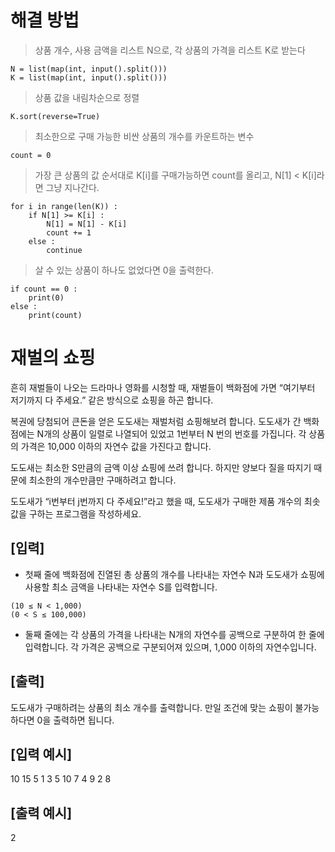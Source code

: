 # 해결 방법

> 상품 개수, 사용 금액을 리스트 N으로, 각 상품의 가격을 리스트 K로 받는다
```
N = list(map(int, input().split()))
K = list(map(int, input().split()))
```

> 상품 값을 내림차순으로 정렬
```
K.sort(reverse=True)
```

> 최소한으로 구매 가능한 비싼 상품의 개수를 카운트하는 변수
```
count = 0
```

> 가장 큰 상품의 값 순서대로 K[i]를 구매가능하면 count를 올리고, N[1] < K[i]라면 그냥 지나간다.
```
for i in range(len(K)) :
    if N[1] >= K[i] :
        N[1] = N[1] - K[i]
        count += 1
    else :
        continue
```

> 살 수 있는 상품이 하나도 없었다면 0을 출력한다.
```
if count == 0 :
    print(0)
else :
    print(count)
```

# 재벌의 쇼핑
흔히 재벌들이 나오는 드라마나 영화를 시청할 때, 재벌들이 백화점에 가면 “여기부터 저기까지 다 주세요.” 같은 방식으로 쇼핑을 하곤 합니다.

복권에 당첨되어 큰돈을 얻은 도도새는 재벌처럼 쇼핑해보려 합니다. 도도새가 간 백화점에는 N개의 상품이 일렬로 나열되어 있었고 1번부터 N 번의 번호를 가집니다. 각 상품의 가격은 10,000 이하의 자연수 값을 가진다고 합니다.

도도새는 최소한 S만큼의 금액 이상 쇼핑에 쓰려 합니다. 하지만 양보다 질을 따지기 때문에 최소한의 개수만큼만 구매하려고 합니다.

도도새가 “i번부터 j번까지 다 주세요!”라고 했을 때, 도도새가 구매한 제품 개수의 최솟값을 구하는 프로그램을 작성하세요.

## [입력]
- 첫째 줄에 백화점에 진열된 총 상품의 개수를 나타내는 자연수 N과 도도새가 쇼핑에 사용할 최소 금액을 나타내는 자연수 S를 입력합니다.
```
(10 ≤ N < 1,000)
(0 < S ≤ 100,000)
```

- 둘째 줄에는 각 상품의 가격을 나타내는 N개의 자연수를 공백으로 구분하여 한 줄에 입력합니다. 각 가격은 공백으로 구분되어져 있으며, 1,000 이하의 자연수입니다.

## [출력]
도도새가 구매하려는 상품의 최소 개수를 출력합니다. 만일 조건에 맞는 쇼핑이 불가능하다면 0을 출력하면 됩니다.

## [입력 예시]
10 15
5 1 3 5 10 7 4 9 2 8

## [출력 예시]
2
